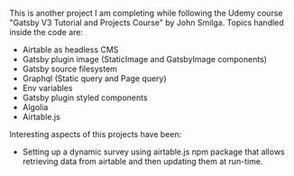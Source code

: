 This is another project I am completing while following the Udemy course "Gatsby V3 Tutorial and Projects Course" by John Smilga. Topics handled inside the code are:
 - Airtable as headless CMS
 - Gatsby plugin image (StaticImage and GatsbyImage components)
 - Gatsby source filesystem
 - Graphql (Static query and Page query)
 - Env variables
 - Gatsby plugin styled components
 - Algolia
 - Airtable.js
 
Interesting aspects of this projects have been:
- Setting up a dynamic survey using airtable.js npm package that allows retrieving data from airtable and then updating them at run-time.
    



